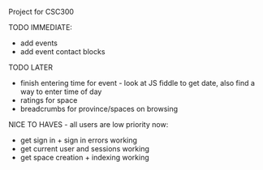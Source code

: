 Project for CSC300

TODO IMMEDIATE:
* add events
* add event contact blocks

TODO LATER
* finish entering time for event - look at JS fiddle to get date, also find a way to enter time of day
* ratings for space
* breadcrumbs for province/spaces on browsing

NICE TO HAVES - all users are low priority now:
* get sign in + sign in errors working
* get current user and sessions working
* get space creation + indexing working

